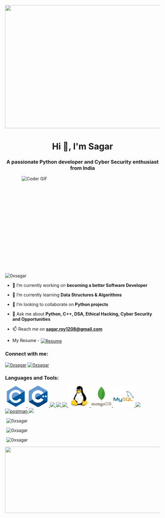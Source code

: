 <img height=400 width=1020 src="https://github.com/Anmol-Baranwal/Cool-GIFs-For-GitHub/assets/74038190/c288471c-be67-4fbb-af44-1c63ee9ed280" />
<h1 align="center">Hi 👋, I'm Sagar</h1>
<h3 align="center">A passionate Python developer and Cyber Security enthusiast from India</h3>

<img align="right" alt="Coder GIF" height=315 width=450 src="https://user-images.githubusercontent.com/74038190/238353480-219bcc70-f5dc-466b-9a60-29653d8e8433.gif" />

<p align="left"> <img src="https://komarev.com/ghpvc/?username=0xsagar&label=Profile%20views&color=0e75b6&style=flat" alt="0xsagar" /> </p>

- 🔭 I’m currently working on **becoming a better Software Developer**

- 🌱 I’m currently learning **Data Structures & Algorithms**

- 👯 I’m looking to collaborate on **Python projects**

- 💬 Ask me about **Python, C++, DSA, Ethical Hacking, Cyber Security and Opportunities**

- 📫 Reach me on **sagar.roy1208@gmail.com**

- My Resume -   <a href="https://drive.google.com/file/d/19J1ubuYWwZYQptzusxCLAM0vb_kDy6FG/view?usp=sharing" target="_blank"> <img align="center" src="https://user-images.githubusercontent.com/74038190/216122069-5b8169d7-1d8e-4a13-b245-a8e4176c99f8.png" alt="Resume" height="40" width="40" target="_blank"/></a>


<h3 align="left">Connect with me:</h3>
<p align="left">
<a href="https://linkedin.com/in/0xsagar" target="blank"><img align="center" src="https://raw.githubusercontent.com/rahuldkjain/github-profile-readme-generator/master/src/images/icons/Social/linked-in-alt.svg" alt="0xsagar" height="30" width="40" /></a>
<a href="https://www.leetcode.com/0xsagar" target="blank"><img align="center" src="https://raw.githubusercontent.com/rahuldkjain/github-profile-readme-generator/master/src/images/icons/Social/leet-code.svg" alt="0xsagar" height="30" width="40" /></a>
</p>

<h3 align="left">Languages and Tools:</h3>
<p align="left"> <a href="https://www.cprogramming.com/" target="_blank" rel="noreferrer"> <img src="https://raw.githubusercontent.com/devicons/devicon/master/icons/c/c-original.svg" alt="c" width="69" height="69"/> </a> <a href="https://www.w3schools.com/cpp/" target="_blank" rel="noreferrer"> <img src="https://raw.githubusercontent.com/devicons/devicon/master/icons/cplusplus/cplusplus-original.svg" alt="cplusplus" width="69" height="69"/> </a> <a href="https://www.w3schools.com/css/" target="_blank" rel="noreferrer"> <img src="https://github.com/Anmol-Baranwal/Cool-GIFs-For-GitHub/assets/74038190/67f477ed-6624-42da-99f0-1a7b1a16eecb" width="69"> </a> <a href="https://git-scm.com/" target="_blank" rel="noreferrer"> <img src="https://user-images.githubusercontent.com/74038190/212257468-1e9a91f1-b626-4baa-b15d-5c385dfa7ed2.gif" width="69"> </a> <a href="https://www.w3.org/html/" target="_blank" rel="noreferrer"> <img src="https://github.com/Anmol-Baranwal/Cool-GIFs-For-GitHub/assets/74038190/29fd6286-4e7b-4d6c-818f-c4765d5e39a9" width="69"> </a> <a href="https://www.linux.org/" target="_blank" rel="noreferrer"> <img src="https://raw.githubusercontent.com/devicons/devicon/master/icons/linux/linux-original.svg" alt="linux" width="69" height="69"/> </a> <a href="https://www.mongodb.com/" target="_blank" rel="noreferrer"> <img src="https://raw.githubusercontent.com/devicons/devicon/master/icons/mongodb/mongodb-original-wordmark.svg" alt="mongodb" width="69" height="69"/> </a> <a href="https://www.mysql.com/" target="_blank" rel="noreferrer"> <img src="https://raw.githubusercontent.com/devicons/devicon/master/icons/mysql/mysql-original-wordmark.svg" alt="mysql" width="69" height="69"/> </a> <a href="https://nodejs.org" target="_blank" rel="noreferrer"> <img src="https://user-images.githubusercontent.com/74038190/212257460-738ff738-247f-4445-a718-cdd0ca76e2db.gif" width="69"> </a> <a href="https://postman.com" target="_blank" rel="noreferrer"> <img src="https://www.vectorlogo.zone/logos/getpostman/getpostman-icon.svg" alt="postman" width="69" height="69"/> </a> <a href="https://www.python.org" target="_blank" rel="noreferrer"> <img src="https://user-images.githubusercontent.com/74038190/212257472-08e52665-c503-4bd9-aa20-f5a4dae769b5.gif" width="69"> </a> </p>

<p>&nbsp;<img src="https://github-readme-stats.vercel.app/api/top-langs?username=0xsagar&show_icons=true&locale=en&layout=compact" alt="0xsagar" /> </p>

<p>&nbsp;<img src="https://github-readme-stats.vercel.app/api?username=0xsagar&show_icons=true&locale=en" alt="0xsagar" /></p>

<p>&nbsp;<img src="https://github-readme-streak-stats.herokuapp.com/?user=0xsagar&" alt="0xsagar" /></p>

<img height=215 width=1020 src="https://github.com/Anmol-Baranwal/Cool-GIFs-For-GitHub/assets/74038190/d48893bd-0757-481c-8d7e-ba3e163feae7" />

[comment]: <> (Source: https://github.com/Anmol-Baranwal/Cool-GIFs-For-GitHub/blob/main/README.md)
